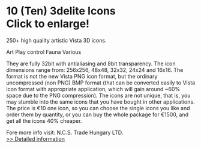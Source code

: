 # 10 (Ten) 3delite Icons<br />Click to enlarge!

250+ high quality artistic Vista 3D icons.

Art
Play control
Fauna
Various

They are fully 32bit with antialiasing and 8bit transparency. The icon dimensions range from: 256x256, 48x48, 32x32, 24x24 and 16x16. The format is not the new Vista PNG icon format, but the ordinary uncompressed (non PNG) BMP format (that can be converted easily to Vista icon format with appropriate application, which will gain around ~60% space due to the PNG compression). The icons are not unique, that is, you may stumble into the same icons that you have bought in other applications.
The price is €10 one icon, so you can choose the single icons you like and order them by quantity, or you can buy the whole package for €1500, and get all the icons 40% cheaper.

Fore more info visit: N.C.S. Trade Hungary LTD.<br />[>> Detailed information](https://secure.shareit.com/shareit/product.html?productid=300075788&affiliateid=200057808)